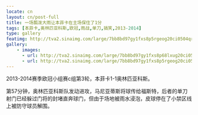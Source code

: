 ```yaml
---
locate: cn
layout: cn/post-full
title: 一场瓢泼大雨让本菲卡在主场保住了1分
tags: [本菲卡,奥林匹亚科斯,欧冠,雨战,单刀,搞笑,2013-2014]
type: gallery
featimg: http://tva2.sinaimg.com/large/7bb8bd97gy1fxs8p5rgeog20ci0504qr.gif
gallery:
    - images:
      - url: http://tva2.sinaimg.com/large/7bb8bd97gy1fxs8p68lxug20ci050kjn.gif
      - url: http://tva2.sinaimg.com/large/7bb8bd97gy1fxs8p5rgeog20ci0504qr.gif
---
```


2013-2014赛季欧冠小组赛c组第3轮，本菲卡1-1奥林匹亚科斯。

第57分钟，奥林匹亚科斯队发动进攻，马尼亚蒂斯将球传给福斯特，后者的单刀射门已经躲过门将的封堵直奔球门，但由于场地被雨水浸泡，皮球停在了小禁区线上被防守球员解围。